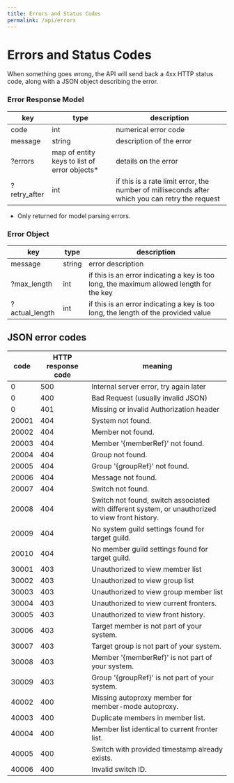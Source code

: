 ```yaml
---
title: Errors and Status Codes
permalink: /api/errors
---
```


# Errors and Status Codes

When something goes wrong, the API will send back a 4xx HTTP status code, along with a JSON object describing the error. 

### Error Response Model

|key|type|description|
|---|---|---|
|code|int|numerical error code|
|message|string|description of the error|
|?errors|map of entity keys to list of error objects*|details on the error|
|?retry_after|int|if this is a rate limit error, the number of milliseconds after which you can retry the request|

* Only returned for model parsing errors.

### Error Object

|key|type|description|
|---|---|---|
|message|string|error description|
|?max_length|int|if this is an error indicating a key is too long, the maximum allowed length for the key|
|?actual_length|int|if this is an error indicating a key is too long, the length of the provided value|

## JSON error codes

|code|HTTP response code|meaning|
|---|---|---|
|0|500|Internal server error, try again later|
|0|400|Bad Request (usually invalid JSON)|
|0|401|Missing or invalid Authorization header|
|20001|404|System not found.|
|20002|404|Member not found.|
|20003|404|Member '{memberRef}' not found.|
|20004|404|Group not found.|
|20005|404|Group '{groupRef}' not found.|
|20006|404|Message not found.|
|20007|404|Switch not found.|
|20008|404|Switch not found, switch associated with different system, or unauthorized to view front history.|
|20009|404|No system guild settings found for target guild.|
|20010|404|No member guild settings found for target guild.|
|30001|403|Unauthorized to view member list|
|30002|403|Unauthorized to view group list|
|30003|403|Unauthorized to view group member list|
|30004|403|Unauthorized to view current fronters.|
|30005|403|Unauthorized to view front history.|
|30006|403|Target member is not part of your system.|
|30007|403|Target group is not part of your system.|
|30008|403|Member '{memberRef}' is not part of your system.|
|30009|403|Group '{groupRef}' is not part of your system.|
|40002|400|Missing autoproxy member for member-mode autoproxy.|
|40003|400|Duplicate members in member list.|
|40004|400|Member list identical to current fronter list.|
|40005|400|Switch with provided timestamp already exists.|
|40006|400|Invalid switch ID.|
